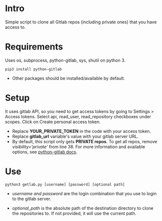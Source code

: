 # Intro
Simple script to clone all Gitlab repos (including private ones) that you have access to. 

# Requirements
Uses os, subprocess, python-gitlab, sys, shutil on python 3.
```
pip3 install python-gitlab
```

* Other packages should be installed/available by default.

# Setup
It uses gitlab API, so you need to get access tokens by going to Settings > Access tokens. Select api, read_user, read_repository checkboxes under scopes. Click on Create personal access token. 

* Replace **YOUR_PRIVATE_TOKEN** in the code with your access token.
* Replace **gitlab_url** variable's value with your gitlab server URL.
* By default, this script only gets **PRIVATE repos**. To get all repos, remove *visibility='private'* from line 38. For more information and available options, see [python-gitlab docs](https://python-gitlab.readthedocs.io/en/stable/gl_objects/projects.html).  

# Use
```
python3 getlab.py [username] [password] [optional path]
```
* *username and password* are the login combination that you use to login to the gitlab server. 

* *optional_path* is the absolute path of the destination directory to clone the repositories to. If not provided, it will use the current path.


